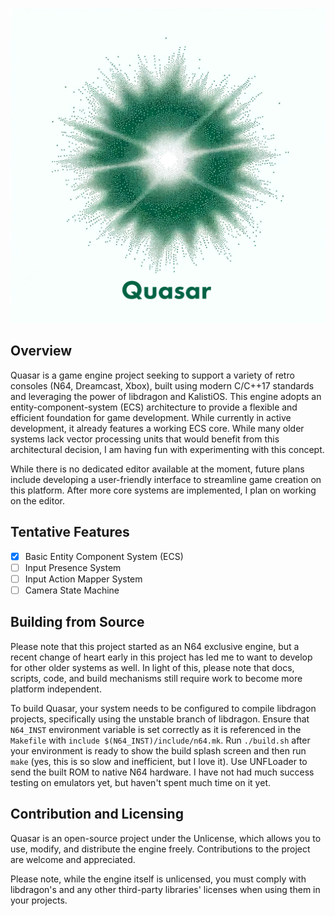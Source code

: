 <p align="center">
  <img src="assets/logo.png" alt="Quasar Logo" />
</p>

## Overview

Quasar is a game engine project seeking to support a variety of retro consoles (N64, Dreamcast, Xbox), built using modern C/C++17 standards and leveraging the power of libdragon and KalistiOS. This engine adopts an entity-component-system (ECS) architecture to provide a flexible and efficient foundation for game development. While currently in active development, it already features a working ECS core. While many older systems lack vector processing units that would benefit from this architectural decision, I am having fun with experimenting with this
concept.

While there is no dedicated editor available at the moment, future plans include developing a user-friendly interface to streamline game creation on this platform. After more core systems are implemented, I plan on working on the editor.

## Tentative Features

- [x] Basic Entity Component System (ECS)
- [ ] Input Presence System
- [ ] Input Action Mapper System
- [ ] Camera State Machine

## Building from Source

Please note that this project started as an N64 exclusive engine, but a recent change of heart early in this project has led me to want to develop for other older systems as well. In light of this, please note that docs, scripts, code, and build mechanisms still require work
to become more platform independent.

To build Quasar, your system needs to be configured to compile libdragon projects, specifically using the unstable branch of libdragon. Ensure that `N64_INST` environment variable is set correctly as it is referenced in the `Makefile` with `include $(N64_INST)/include/n64.mk`. Run `./build.sh` after your environment is ready to show the build splash screen and then run `make` (yes, this is so slow and inefficient, but I love it).
Use UNFLoader to send the built ROM to native N64 hardware. I have not had much success testing on emulators yet, but haven't spent much time on it yet.

## Contribution and Licensing

Quasar is an open-source project under the Unlicense, which allows you to use, modify, and distribute the engine freely. Contributions to the project are welcome and appreciated.

Please note, while the engine itself is unlicensed, you must comply with libdragon's and any other third-party libraries' licenses when using them in your projects.
